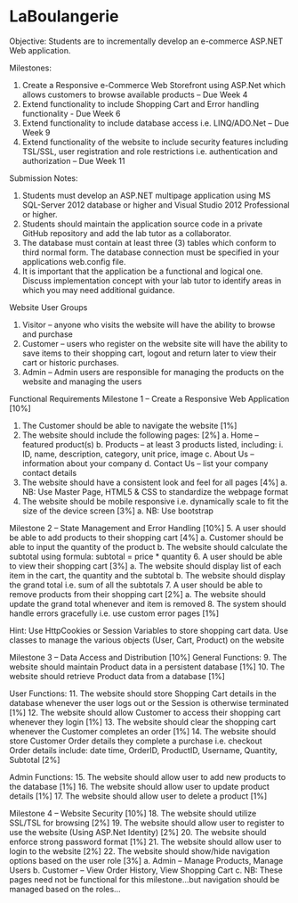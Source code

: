 # LaBoulangerie

Objective: 
Students are to incrementally develop an e-commerce ASP.NET Web application. 

Milestones:
1.	Create a Responsive e-Commerce Web Storefront using ASP.Net which allows customers to browse available products – Due Week 4
2.	Extend functionality to include Shopping Cart and Error handling functionality - Due Week 6
3.	Extend functionality to include database access i.e. LINQ/ADO.Net – Due Week 9
4.	Extend functionality of the website to include security features including TSL/SSL, user registration and role restrictions i.e. authentication and authorization – Due Week 11

Submission Notes:
1.	Students must develop an ASP.NET multipage application using MS SQL-Server 2012 database or higher and Visual Studio 2012 Professional or higher. 
2.	Students should maintain the application source code in a private GitHub repository and add the lab tutor as a collaborator.
3.	The database must contain at least three (3) tables which conform to third normal form. The database connection must be specified in your applications web.config file.
4.	It is important that the application be a functional and logical one. Discuss implementation concept with your lab tutor to identify areas in which you may need additional guidance.

Website User Groups
1.	Visitor – anyone who visits the website will have the ability to browse and purchase
2.	Customer – users who register on the website site will have the ability to save items to their shopping cart, logout and return later to view their cart or historic purchases.
3.	Admin – Admin users are responsible for managing the products on the website and managing the users

Functional Requirements
Milestone 1 – Create a Responsive Web Application					[10%]
1.	The Customer should be able to navigate the website 				[1%]
2.	The website should include the following pages:					[2%]
a.	Home – featured product(s) 
b.	Products – at least 3 products listed, including:
i.	ID, name, description, category, unit price, image
c.	About Us – information about your company
d.	Contact Us – list your company contact details
3.	The website should have a consistent look and feel for all pages			[4%]
a.	NB: Use Master Page, HTML5 & CSS to standardize the webpage format
4.	The website should be mobile responsive i.e. dynamically scale to fit the size of the device screen											[3%]
a.	NB: Use bootstrap


Milestone 2 – State Management and Error Handling					[10%]
5.	A user should be able to add products to their shopping cart				[4%]
a.	Customer should be able to input the quantity of the product
b.	The website should calculate the subtotal using formula: subtotal = price * quantity
6.	A user  should be able to view their shopping cart					[3%]
a.	The website should display list of each item in the cart, the quantity and the subtotal
b.	The website should display the grand total i.e. sum of all the subtotals
7.	A user should be able to remove products from their shopping cart			[2%]
a.	The website should update the grand total whenever and item is removed 
8.	The system should handle errors gracefully i.e. use custom error pages		[1%]

Hint: Use HttpCookies or Session Variables to store shopping cart data. Use classes to manage the various objects (User, Cart, Product) on the website

Milestone 3 – Data Access and Distribution 						[10%]
General Functions:
9.	The website should maintain Product data in a persistent database			[1%]
10.	The website should retrieve Product data from a database				[1%]

User Functions:
11.	The website should store Shopping Cart details in the database whenever the user logs out or the Session is otherwise terminated						[1%]
12.	The website should allow Customer to access their shopping cart whenever they login												[1%]
13.	The website should clear the shopping cart whenever the Customer completes an order 												[1%]
14.	The website should store Customer Order details they complete a purchase i.e. checkout 	
Order details include: date time, OrderID, ProductID, Username, Quantity, Subtotal	[2%]

Admin Functions:
15.	The website should allow user to add new products to the database			[1%]
16.	The website should allow user to update product details				[1%]
17.	The website should allow user to delete a product					[1%]


Milestone 4 – Website Security 								[10%]
18.	The website should utilize SSL/TSL for browsing					[2%]
19.	The website should allow user to register to use the website (Using ASP.Net Identity) [2%]
20.	The website should enforce strong password format					[1%]
21.	The website should allow user to login to the website				[2%]
22.	The website should show/hide navigation options based on the user role		[3%]
a.	Admin – Manage Products, Manage Users 
b.	Customer – View Order History, View Shopping Cart 
c.	NB: These pages need not be functional for this milestone…but navigation should be managed based on the roles…
